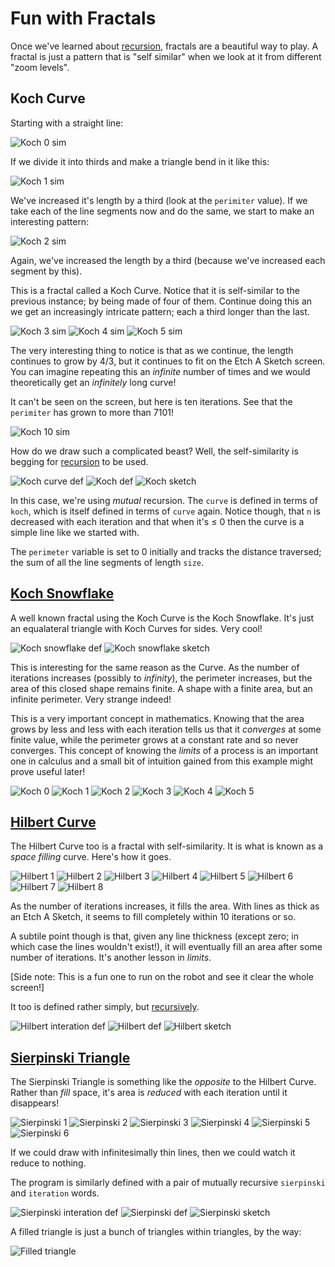 # Fun with Fractals

Once we've learned about [recursion](recursion.md), fractals are a beautiful way to play. A fractal is just a pattern that is "self similar" when we look at it from different "zoom levels".

## Koch Curve

Starting with a straight line:

![Koch 0 sim](media/koch0_sim.png)

If we divide it into thirds and make a triangle bend in it like this:

![Koch 1 sim](media/koch1_sim.png)

We've increased it's length by a third (look at the `perimiter` value). If we take each of the line segments now and do the same, we start to make an interesting pattern:

![Koch 2 sim](media/koch2_sim.png)

Again, we've increased the length by a third (because we've increased each segment by this).

This is a fractal called a Koch Curve. Notice that it is self-similar to the previous instance; by being made of four of them. Continue doing this an we get an increasingly intricate pattern; each a third longer than the last.

![Koch 3 sim](media/koch3_sim.png)
![Koch 4 sim](media/koch4_sim.png)
![Koch 5 sim](media/koch5_sim.png)

The very interesting thing to notice is that as we continue, the length continues to grow by 4/3, but it continues to fit on the Etch A Sketch screen. You can imagine repeating this an _infinite_ number of times and we would theoretically get an _infinitely_ long curve!

It can't be seen on the screen, but here is ten iterations. See that the `perimiter` has grown to more than 7101!

![Koch 10 sim](media/koch10_sim.png)

How do we draw such a complicated beast? Well, the self-similarity is begging for [recursion](recursion.md) to be used.

![Koch curve def](media/koch_curve_def.png)
![Koch def](media/koch_def.png)
![Koch sketch](media/koch_curve_sketch.png)

In this case, we're using _mutual_ recursion. The `curve` is defined in terms of `koch`, which is itself defined in terms of `curve` again. Notice though, that `n` is decreased with each iteration and that when it's ≤ 0 then the curve is a simple line like we started with.

The `perimeter` variable is set to 0 initially and tracks the distance traversed; the sum of all the line segments of length `size`.

## [Koch Snowflake](http://en.wikipedia.org/wiki/Koch_snowflake)

A well known fractal using the Koch Curve is the Koch Snowflake. It's just an equalateral triangle with Koch Curves for sides. Very cool!

![Koch snowflake def](media/koch_snowflake_def.png)
![Koch snowflake sketch](media/koch_snowflake_sketch.png)

This is interesting for the same reason as the Curve. As the number of iterations increases (possibly to _infinity_), the perimeter increases, but the area of this closed shape remains finite. A shape with a finite area, but an infinite perimeter. Very strange indeed!

This is a very important concept in mathematics. Knowing that the area grows by less and less with each iteration tells us that it _converges_ at some finite value, while the perimeter grows at a constant rate and so never converges. This concept of knowing the _limits_ of a process is an important one in calculus and a small bit of intuition gained from this example might prove useful later!

![Koch 0](media/koch_snowflake0_sim.png)
![Koch 1](media/koch_snowflake1_sim.png)
![Koch 2](media/koch_snowflake2_sim.png)
![Koch 3](media/koch_snowflake3_sim.png)
![Koch 4](media/koch_snowflake4_sim.png)
![Koch 5](media/koch_snowflake5_sim.png)

## [Hilbert Curve](http://en.wikipedia.org/wiki/Hilbert_curve)

The Hilbert Curve too is a fractal with self-similarity. It is what is known as a _space filling_ curve. Here's how it goes. 

![Hilbert 1](media/hilbert1_sim.png)
![Hilbert 2](media/hilbert2_sim.png)
![Hilbert 3](media/hilbert3_sim.png)
![Hilbert 4](media/hilbert4_sim.png)
![Hilbert 5](media/hilbert5_sim.png)
![Hilbert 6](media/hilbert6_sim.png)
![Hilbert 7](media/hilbert7_sim.png)
![Hilbert 8](media/hilbert8_sim.png)

As the number of iterations increases, it fills the area. With lines as thick as an Etch A Sketch, it seems to fill completely within 10 iterations or so.

A subtile point though is that, given any line thickness (except zero; in which case the lines wouldn't exist!), it will eventually fill an area after some number of iterations. It's another lesson in _limits_.

[Side note: This is a fun one to run on the robot and see it clear the whole screen!]

It too is defined rather simply, but [recursively](recursive.md).

![Hilbert interation def](media/hilbert_iteration_def.png)
![Hilbert def](media/hilbert_def.png)
![Hilbert sketch](media/hilbert_sketch.png)

## [Sierpinski Triangle](http://en.wikipedia.org/wiki/Sierpinski_triangle)

The Sierpinski Triangle is something like the _opposite_ to the Hilbert Curve. Rather than _fill_ space, it's area is _reduced_ with each iteration until it disappears!

![Sierpinski 1](media/sierpinski1_sim.png)
![Sierpinski 2](media/sierpinski2_sim.png)
![Sierpinski 3](media/sierpinski3_sim.png)
![Sierpinski 4](media/sierpinski4_sim.png)
![Sierpinski 5](media/sierpinski5_sim.png)
![Sierpinski 6](media/sierpinski6_sim.png)

If we could draw with infinitesimally thin lines, then we could watch it reduce to nothing.

The program is similarly defined with a pair of mutually recursive `sierpinski` and `iteration` words.

![Sierpinski interation def](media/sierpinski_iteration_def.png)
![Sierpinski def](media/sierpinski_def.png)
![Sierpinski sketch](media/sierpinski_sketch.png)

A filled triangle is just a bunch of triangles within triangles, by the way:

![Filled triangle](media/filled_triangle_def.png)
